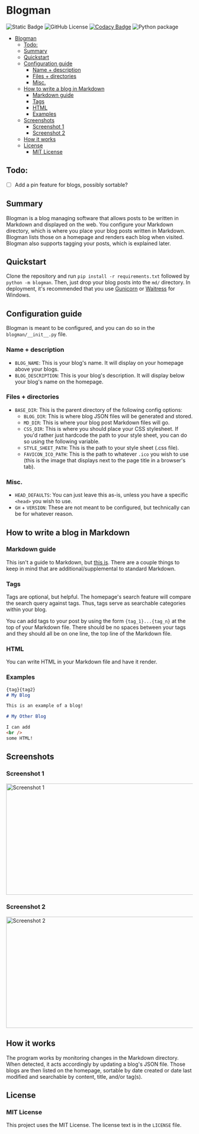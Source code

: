 # Blogman
![Static Badge](https://img.shields.io/badge/version-0.0.3_beta-blue)
![GitHub License](https://img.shields.io/github/license/CrazyWillBear/blogman)
[![Codacy Badge](https://app.codacy.com/project/badge/Grade/83d6bd3faf7e4d6eb52b9eadb909b84d)](https://app.codacy.com/gh/CrazyWillBear/blogman/dashboard?utm_source=gh&utm_medium=referral&utm_content=&utm_campaign=Badge_grade)
![Python package](https://github.com/CrazyWillBear/blogman/actions/workflows/python-package.yml/badge.svg)

<!-- TOC -->
* [Blogman](#blogman)
  * [Todo:](#todo)
  * [Summary](#summary)
  * [Quickstart](#quickstart)
  * [Configuration guide](#configuration-guide)
    * [Name + description](#name--description)
    * [Files + directories](#files--directories)
    * [Misc.](#misc)
  * [How to write a blog in Markdown](#how-to-write-a-blog-in-markdown)
    * [Markdown guide](#markdown-guide)
    * [Tags](#tags)
    * [HTML](#html)
    * [Examples](#examples)
  * [Screenshots](#screenshots)
    * [Screenshot 1](#screenshot-1)
    * [Screenshot 2](#screenshot-2)
  * [How it works](#how-it-works)
  * [License](#license)
    * [MIT License](#mit-license)
<!-- TOC -->

## Todo:
- [ ] Add a pin feature for blogs, possibly sortable?

## Summary

Blogman is a blog managing software that allows posts to be written in Markdown and displayed on the web. You configure
your Markdown directory, which is where you place your blog posts written in Markdown. Blogman lists those on a homepage
and renders each blog when visited. Blogman also supports tagging your posts, which is explained later.

## Quickstart

Clone the repository and run `pip install -r requirements.txt` followed by `python -m blogman`. Then, just drop your blog
posts into the `md/` directory. In deployment, it's recommended that you use [Gunicorn](https://gunicorn.org/) or
[Waitress](https://pypi.org/project/waitress/) for Windows.


## Configuration guide

Blogman is meant to be configured, and you can do so in the `blogman/__init__.py` file.

### Name + description

- `BLOG_NAME`: This is your blog's name. It will display on your homepage above your blogs.
- `BLOG_DESCRIPTION`: This is your blog's description. It will display below your blog's name on the homepage.

### Files + directories

- `BASE_DIR`: This is the parent directory of the following config options:
  - `BLOG_DIR`: This is where blog JSON files will be generated and stored.
  - `MD_DIR`: This is where your blog post Markdown files will go.
  - `CSS_DIR`: This is where you should place your CSS stylesheet. If you'd rather just hardcode the path to your style
sheet, you can do so using the following variable.
  - `STYLE_SHEET_PATH`: This is the path to your style sheet (.css file).
  - `FAVICON_ICO_PATH`: This is the path to whatever `.ico` you wish to use (this is the image that displays next to the
page title in a browser's tab).

### Misc.

- `HEAD_DEFAULTS`: You can just leave this as-is, unless you have a specific `<head>` you wish to use.
- `GH` + `VERSION`: These are not meant to be configured, but technically can be for whatever reason.

## How to write a blog in Markdown

### Markdown guide

This isn't a guide to Markdown, but [this is](https://www.markdownguide.org/). There are a couple things to keep in mind
that are additional/supplemental to standard Markdown.

### Tags

Tags are optional, but helpful. The homepage's search feature will compare the search query against tags. Thus, tags
serve as searchable categories within your blog.

You can add tags to your post by using the form `{tag_1}...{tag_n}` at the top of your Markdown file. There should be no
spaces between your tags and they should all be on one line, the top line of the Markdown file.

### HTML

You can write HTML in your Markdown file and have it render.
### Examples

```markdown aiignore
{tag}{tag2}
# My Blog

This is an example of a blog!
```

```markdown aiignore
# My Other Blog

I can add
<br />
some HTML!
```

## Screenshots

### Screenshot 1

<img src="https://i.imgur.com/DTgdgCe.png" alt="Screenshot 1" width="510" height="300"/>

### Screenshot 2

<img src="https://i.imgur.com/IYX7ngT.png" alt="Screenshot 2" width="510" height="300"/>

## How it works

The program works by monitoring changes in the Markdown directory. When detected, it acts accordingly by updating a
blog's JSON file. Those blogs are then listed on the homepage, sortable by date created or date last modified and
searchable by content, title, and/or tag(s).

## License

### MIT License

This project uses the MIT License. The license text is in the `LICENSE` file.
